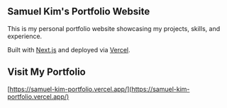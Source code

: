 ## Samuel Kim's Portfolio Website

This is my personal portfolio website showcasing my projects, skills, and experience. 

Built with [Next.js](https://nextjs.org/) and deployed via [Vercel](https://vercel.com/).

## Visit My Portfolio

[https://samuel-kim-portfolio.vercel.app/](https://samuel-kim-portfolio.vercel.app/)
